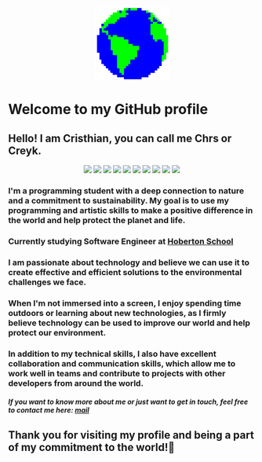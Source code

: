 <p align="center">
    <img alt="Earth" src="https://github.com/jzamora5/jzamora5/raw/main/assets/Earth.gif?raw=true" style="max-width: 100%; display: inline-block;" data-target="animated-image.originalImage">
</p>

 # **Welcome to my GitHub profile**

## Hello! I am Cristhian, you can call me Chrs or Creyk.
<a>
<p align="center">
  <img src="https://img.shields.io/badge/Flask-000000?style=flat&logo=flask&logoColor=white" style="max-width: 100%;">
  <img src="https://img.shields.io/badge/-MongoDB-4DB33D?style=flat&logo=mongodb&logoColor=FFFFFF" style="max-width: 100%;">
  <img src="https://img.shields.io/badge/-MySQL-F29111?style=flat&logo=mysql&logoColor=FFFFFF" style="max-width: 100%;">
  <img src="https://img.shields.io/badge/C-00599C?style=flat&logo=c&logoColor=white" style="max-width: 100%;">
  <img src="https://img.shields.io/badge/-Firebase-FFA611?style=flat&logo=firebase&logoColor=FFFFFF" style="max-width: 100%;">
  <img src="http://img.shields.io/badge/-Git-F1502F?style=flat&logo=git&logoColor=FFFFFF" style="max-width: 100%;">
  <img src="http://img.shields.io/badge/-VS%20Code-007ACC?style=flat&logo=visual%20studio%20code&logoColor=white" style="max-width: 100%;">
  <img src="http://img.shields.io/badge/-Git-F1502F?style=flat&logo=git&logoColor=FFFFFF" style="max-width: 100%;">
  <img src="http://img.shields.io/badge/-Github-000000?style=flat&logo=github&logoColor=FFFFFF" style="max-width: 100%;">
  <img src="http://img.shields.io/badge/-Git-F1502F?style=flat&logo=git&logoColor=FFFFFF" style="max-width: 100%;">

</p>

### I'm a programming student with a deep connection to nature and a commitment to sustainability. My goal is to use my programming and artistic skills to make a positive difference in the world and help protect the planet and life.
### Currently studying Software Engineer at [Hoberton School](https://www.holbertonschool.com/)

### I am passionate about technology and believe we can use it to create effective and efficient solutions to the environmental challenges we face.
### When I'm not immersed into a screen, I enjoy spending time outdoors or learning about new technologies, as I firmly believe technology can be used to improve our world and help protect our environment.
### In addition to my technical skills, I also have excellent collaboration and communication skills, which allow me to work well in teams and contribute to projects with other developers from around the world.

##### *If you want to know more about me or just want to get in touch, feel free to contact me here: [mail](crisdevs117@gmail.com)*

## **Thank you for visiting my profile and being a part of my commitment to the world!🌱**
